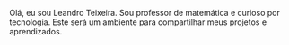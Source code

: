 Olá, eu sou Leandro Teixeira. Sou professor de matemática e curioso por tecnologia.
Este será um ambiente para compartilhar meus projetos e aprendizados.
